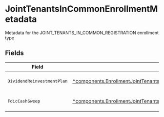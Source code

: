 # JointTenantsInCommonEnrollmentMetadata

Metadata for the JOINT_TENANTS_IN_COMMON_REGISTRATION enrollment type


## Fields

| Field                                                                                                                                                                                       | Type                                                                                                                                                                                        | Required                                                                                                                                                                                    | Description                                                                                                                                                                                 | Example                                                                                                                                                                                     |
| ------------------------------------------------------------------------------------------------------------------------------------------------------------------------------------------- | ------------------------------------------------------------------------------------------------------------------------------------------------------------------------------------------- | ------------------------------------------------------------------------------------------------------------------------------------------------------------------------------------------- | ------------------------------------------------------------------------------------------------------------------------------------------------------------------------------------------- | ------------------------------------------------------------------------------------------------------------------------------------------------------------------------------------------- |
| `DividendReinvestmentPlan`                                                                                                                                                                  | [*components.EnrollmentJointTenantsInCommonEnrollmentMetadataDividendReinvestmentPlan](../../models/components/enrollmentjointtenantsincommonenrollmentmetadatadividendreinvestmentplan.md) | :heavy_minus_sign:                                                                                                                                                                          | Option to auto-enroll in Dividend Reinvestment; defaults to DIVIDEND_REINVESTMENT_ENROLL                                                                                                    | DIVIDEND_REINVESTMENT_ENROLL                                                                                                                                                                |
| `FdicCashSweep`                                                                                                                                                                             | [*components.EnrollmentJointTenantsInCommonEnrollmentMetadataFdicCashSweep](../../models/components/enrollmentjointtenantsincommonenrollmentmetadatafdiccashsweep.md)                       | :heavy_minus_sign:                                                                                                                                                                          | Option to auto-enroll in FDIC cash sweep; defaults to FDIC_CASH_SWEEP_ENROLL                                                                                                                | FDIC_CASH_SWEEP_ENROLL                                                                                                                                                                      |